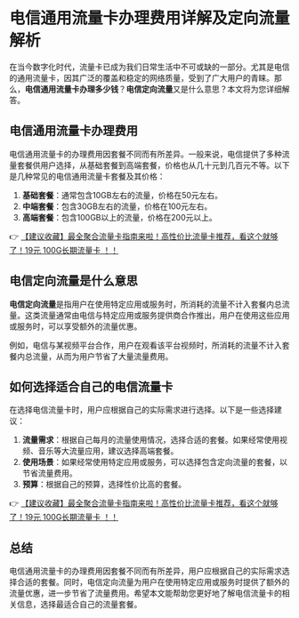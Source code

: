 # 电信通用流量卡办理费用详解及定向流量解析

在当今数字化时代，流量卡已成为我们日常生活中不可或缺的一部分。尤其是电信的通用流量卡，因其广泛的覆盖和稳定的网络质量，受到了广大用户的青睐。那么，**电信通用流量卡办理多少钱**？**电信定向流量**又是什么意思？本文将为您详细解答。

## 电信通用流量卡办理费用

电信通用流量卡的办理费用因套餐不同而有所差异。一般来说，电信提供了多种流量套餐供用户选择，从基础套餐到高端套餐，价格也从几十元到几百元不等。以下是几种常见的电信通用流量卡套餐及其价格：

1. **基础套餐**：通常包含10GB左右的流量，价格在50元左右。
2. **中端套餐**：包含30GB左右的流量，价格在100元左右。
3. **高端套餐**：包含100GB以上的流量，价格在200元以上。

👉 [【建议收藏】最全聚合流量卡指南来啦！高性价比流量卡推荐，看这个就够了！19元 100G长期流量卡 ！！](https://bit.ly/Liuliangka)

## 电信定向流量是什么意思

**电信定向流量**是指用户在使用特定应用或服务时，所消耗的流量不计入套餐内总流量。这类流量通常由电信与特定应用或服务提供商合作推出，用户在使用这些应用或服务时，可以享受额外的流量优惠。

例如，电信与某视频平台合作，用户在观看该平台视频时，所消耗的流量不计入套餐内总流量，从而为用户节省了大量流量费用。

## 如何选择适合自己的电信流量卡

在选择电信流量卡时，用户应根据自己的实际需求进行选择。以下是一些选择建议：

1. **流量需求**：根据自己每月的流量使用情况，选择合适的套餐。如果经常使用视频、音乐等大流量应用，建议选择高端套餐。
2. **使用场景**：如果经常使用特定应用或服务，可以选择包含定向流量的套餐，以节省流量费用。
3. **预算**：根据自己的预算，选择性价比高的套餐。

👉 [【建议收藏】最全聚合流量卡指南来啦！高性价比流量卡推荐，看这个就够了！19元 100G长期流量卡 ！！](https://bit.ly/Liuliangka)

## 总结

电信通用流量卡的办理费用因套餐不同而有所差异，用户应根据自己的实际需求选择合适的套餐。同时，电信定向流量为用户在使用特定应用或服务时提供了额外的流量优惠，进一步节省了流量费用。希望本文能帮助您更好地了解电信流量卡的相关信息，选择最适合自己的流量套餐。